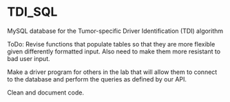 # TDI_SQL
MySQL database for the Tumor-specific Driver Identification (TDI) algorithm

ToDo:
  Revise functions that populate tables so that they are more flexible given differently formatted input. Also need to make them   more resistant to bad user input.
  
  Make a driver program for others in the lab that will allow them to connect to the database and perform the queries as defined   by our API.
  
  Clean and document code.

